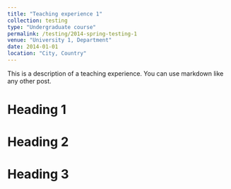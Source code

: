 ```yaml
---
title: "Teaching experience 1"
collection: testing
type: "Undergraduate course"
permalink: /testing/2014-spring-testing-1
venue: "University 1, Department"
date: 2014-01-01
location: "City, Country"
---
```


This is a description of a teaching experience. You can use markdown like any other post.

Heading 1
======

Heading 2
======

Heading 3
======